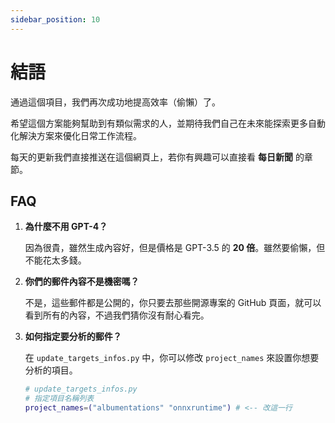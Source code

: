 ```yaml
---
sidebar_position: 10
---
```


# 結語

通過這個項目，我們再次成功地提高效率（偷懶）了。

希望這個方案能夠幫助到有類似需求的人，並期待我們自己在未來能探索更多自動化解決方案來優化日常工作流程。

每天的更新我們直接推送在這個網頁上，若你有興趣可以直接看 **每日新聞** 的章節。

## FAQ

1. **為什麼不用 GPT-4？**

    因為很貴，雖然生成內容好，但是價格是 GPT-3.5 的 **20 倍**。雖然要偷懶，但不能花太多錢。

2. **你們的郵件內容不是機密嗎？**

    不是，這些郵件都是公開的，你只要去那些開源專案的 GitHub 頁面，就可以看到所有的內容，不過我們猜你沒有耐心看完。

3. **如何指定要分析的郵件？**

    在 `update_targets_infos.py` 中，你可以修改 `project_names` 來設置你想要分析的項目。

    ```bash
    # update_targets_infos.py
    # 指定項目名稱列表
    project_names=("albumentations" "onnxruntime") # <-- 改這一行
    ```